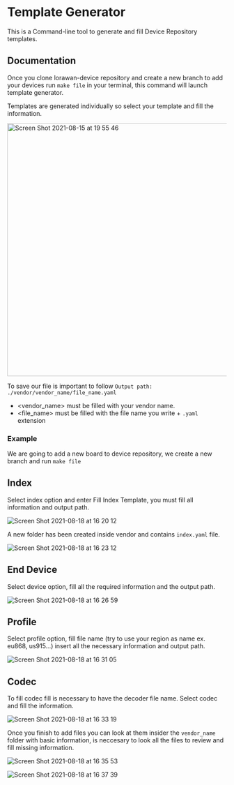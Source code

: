 # Template Generator

This is a Command-line tool to generate and fill Device Repository templates.

## Documentation

Once you clone lorawan-device repository and create a new branch to add your devices run `make file` in your terminal, this command will launch template generator.

Templates are generated individually so select your template and fill the information.

<img width="580" alt="Screen Shot 2021-08-15 at 19 55 46" src="https://user-images.githubusercontent.com/81958808/129498295-3f353500-4599-4747-9f63-17b43fd81d87.png">

To save our file is important to follow `Output path: ./vendor/vendor_name/file_name.yaml`
- <vendor_name> must be filled with your vendor name.
- <file_name> must be filled with the file name you write + `.yaml` extension

### Example

We are going to add a new board to device repository, we create a new branch and run `make file`

## Index

Select index option and enter Fill Index Template, you must fill all information and output path.

![Screen Shot 2021-08-18 at 16 20 12](https://user-images.githubusercontent.com/81958808/129973678-36c1d946-c3ed-4f3b-83b0-62e5694f7864.png)

A new folder has been created inside vendor and contains `index.yaml` file.

![Screen Shot 2021-08-18 at 16 23 12](https://user-images.githubusercontent.com/81958808/129973919-f6532b37-425d-4c49-8eee-586ee9581f18.png)

## End Device

Select device option, fill all the required information and the output path.

![Screen Shot 2021-08-18 at 16 26 59](https://user-images.githubusercontent.com/81958808/129974347-56de2165-0e42-4d85-82c1-ab283e33881b.png)

## Profile

Select profile option, fill file name (try to use your region as name ex. eu868, us915...) insert all the necessary information and output path.

![Screen Shot 2021-08-18 at 16 31 05](https://user-images.githubusercontent.com/81958808/129974807-00af3ecb-f6aa-4466-8a1c-8a9cfca00f25.png)

## Codec

To fill codec fill is necessary to have the decoder file name.
Select codec and fill the information.

![Screen Shot 2021-08-18 at 16 33 19](https://user-images.githubusercontent.com/81958808/129975030-5da94b50-7e85-443f-8dc2-87d46511f60b.png)


Once you finish to add files you can look at them insider the `vendor_name` folder with basic information, is neccesary to look all the files to review and fill missing information.

![Screen Shot 2021-08-18 at 16 35 53](https://user-images.githubusercontent.com/81958808/129975371-327882c7-1ee9-4d0e-9929-be53928fce04.png)

![Screen Shot 2021-08-18 at 16 37 39](https://user-images.githubusercontent.com/81958808/129975484-7ce4b9e9-9a42-4043-8e2b-330f1b412a1a.png)



